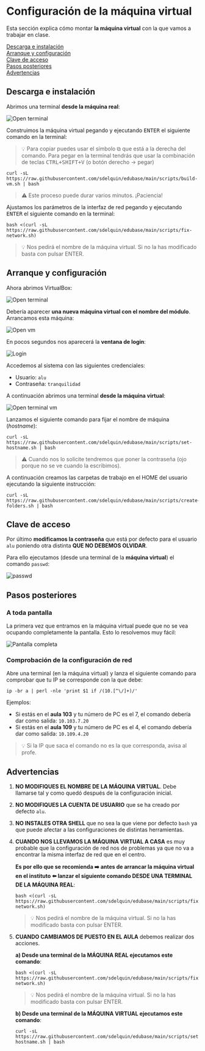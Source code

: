 # Configuración de la máquina virtual

Esta sección explica cómo montar **la máquina virtual** con la que vamos a trabajar en clase.

[Descarga e instalación](#descarga-e-instalación)  
[Arranque y configuración](#arranque-y-configuración)  
[Clave de acceso](#clave-de-acceso)  
[Pasos posteriores](#pasos-posteriores)  
[Advertencias](#advertencias)

## Descarga e instalación

Abrimos una terminal **desde la máquina real**:

![Open terminal](./images/vm-setup/open-terminal.png)

Construimos la máquina virtual pegando y ejecutando <kbd>ENTER</kbd> el siguiente comando en la terminal:

> 💡 Para copiar puedes usar el símbolo ⧉ que está a la derecha del comando. Para pegar en la terminal tendrás que usar la combinación de teclas <kbd>CTRL+SHIFT+V</kbd> (o botón derecho → pegar)

```console
curl -sL https://raw.githubusercontent.com/sdelquin/edubase/main/scripts/build-vm.sh | bash
```

> ⚠️ Este proceso puede durar varios minutos. ¡Paciencia!

Ajustamos los parámetros de la interfaz de red pegando y ejecutando <kbd>ENTER</kbd> el siguiente comando en la terminal:

```console
bash <(curl -sL https://raw.githubusercontent.com/sdelquin/edubase/main/scripts/fix-network.sh)
```

> 💡 Nos pedirá el nombre de la máquina virtual. Si no la has modificado basta con pulsar <kdb>ENTER</kdb>.

## Arranque y configuración

Ahora abrimos VirtualBox:

![Open terminal](./images/vm-setup/open-virtualbox.png)

Debería aparecer **una nueva máquina virtual con el nombre del módulo**. Arrancamos esta máquina:

![Open vm](./images/vm-setup/open-vm.png)

En pocos segundos nos aparecerá la **ventana de login**:

![Login](./images/vm-setup/login-vm.png)

Accedemos al sistema con las siguientes credenciales:

- Usuario: `alu`
- Contraseña: `tranquilidad`

A continuación abrimos una terminal **desde la máquina virtual**:

![Open terminal vm](./images/vm-setup/open-terminal-vm.png)

Lanzamos el siguiente comando para fijar el nombre de máquina (_hostname_):

```console
curl -sL https://raw.githubusercontent.com/sdelquin/edubase/main/scripts/set-hostname.sh | bash
```

> ⚠️ Cuando nos lo solicite tendremos que poner la contraseña (ojo porque no se ve cuando la escribimos).

A continuación creamos las carpetas de trabajo en el HOME del usuario ejecutando la siguiente instrucción:

```console
curl -sL https://raw.githubusercontent.com/sdelquin/edubase/main/scripts/create-folders.sh | bash
```

## Clave de acceso

Por último **modificamos la contraseña** que está por defecto para el usuario `alu` poniendo otra distinta **QUE NO DEBEMOS OLVIDAR**.

Para ello ejecutamos (desde una terminal de la **máquina virtual**) el comando `passwd`:

![passwd](./images/vm-setup/passwd.png)

## Pasos posteriores

### A toda pantalla

La primera vez que entramos en la máquina virtual puede que no se vea ocupando completamente la pantalla. Esto lo resolvemos muy fácil:

![Pantalla completa](./images/vm-setup/full-screen.jpg)

### Comprobación de la configuración de red

Abre una terminal (en la máquina virtual) y lanza el siguiente comando para comprobar que tu IP se corresponde con la que debe:

```console
ip -br a | perl -nle 'print $1 if /(10.[^\/]+)/'
```

Ejemplos:

- Si estás en el **aula 103** y tu número de PC es el 7, el comando debería dar como salida: `10.103.7.20`
- Si estás en el **aula 109** y tu número de PC es el 4, el comando debería dar como salida: `10.109.4.20`

> 💡 Si la IP que saca el comando no es la que corresponda, avisa al profe.

## Advertencias

1. **NO MODIFIQUES EL NOMBRE DE LA MÁQUINA VIRTUAL**. Debe llamarse tal y como quedó después de la configuración inicial.
2. **NO MODIFIQUES LA CUENTA DE USUARIO** que se ha creado por defecto `alu`.
3. **NO INSTALES OTRA SHELL** que no sea la que viene por defecto `bash` ya que puede afectar a las configuraciones de distintas herramientas.
4. **CUANDO NOS LLEVAMOS LA MÁQUINA VIRTUAL A CASA** es muy probable que la configuración de red nos de problemas ya que no va a encontrar la misma interfaz de red que en el centro.

   **Es por ello que se recomienda ➡️ antes de arrancar la máquina virtual en el instituto ⬅️ lanzar el siguiente comando DESDE UNA TERMINAL DE LA MÁQUINA REAL**:

   ```console
   bash <(curl -sL https://raw.githubusercontent.com/sdelquin/edubase/main/scripts/fix-network.sh)
   ```

   > 💡 Nos pedirá el nombre de la máquina virtual. Si no la has modificado basta con pulsar <kdb>ENTER</kdb>.

5. **CUANDO CAMBIAMOS DE PUESTO EN EL AULA** debemos realizar dos acciones.

   **a) Desde una terminal de la MÁQUINA REAL ejecutamos este comando**:

   ```console
   bash <(curl -sL https://raw.githubusercontent.com/sdelquin/edubase/main/scripts/fix-network.sh)
   ```

   > 💡 Nos pedirá el nombre de la máquina virtual. Si no la has modificado basta con pulsar <kdb>ENTER</kdb>.

   **b) Desde una terminal de la MÁQUINA VIRTUAL ejecutamos este comando**:

   ```console
   curl -sL https://raw.githubusercontent.com/sdelquin/edubase/main/scripts/set-hostname.sh | bash
   ```
